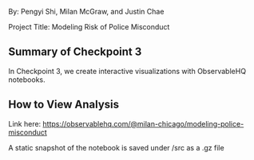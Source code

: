 By: Pengyi Shi, Milan McGraw, and Justin Chae

Project Title: Modeling Risk of Police Misconduct

## Summary of Checkpoint 3
In Checkpoint 3, we create interactive visualizations with ObservableHQ notebooks. 

## How to View Analysis
Link here: https://observablehq.com/@milan-chicago/modeling-police-misconduct

A static snapshot of the notebook is saved under /src as a .gz file




